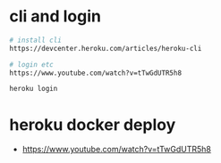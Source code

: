 # cli and login
```bash
# install cli
https://devcenter.heroku.com/articles/heroku-cli

# login etc
https://www.youtube.com/watch?v=tTwGdUTR5h8

heroku login
```

# heroku docker deploy
- https://www.youtube.com/watch?v=tTwGdUTR5h8